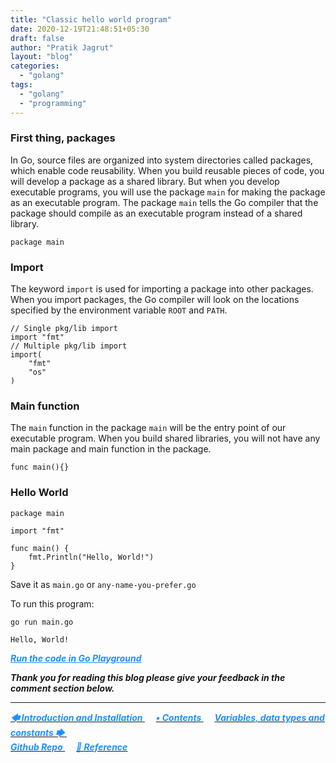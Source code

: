 ```yaml
---
title: "Classic hello world program"
date: 2020-12-19T21:48:51+05:30
draft: false
author: "Pratik Jagrut"
layout: "blog"
categories:
  - "golang"
tags:
  - "golang"
  - "programming"
---
```


### First thing, packages
In Go, source files are organized into system directories called packages, which enable code reusability.
When you build reusable pieces of code, you will develop a package as a shared library. But when you develop executable programs, you will use the package `main` for making the package as an executable program. The package `main` tells the Go compiler that the package should compile as an executable program instead of a shared library.

```
package main
```

### Import
The keyword `import` is used for importing a package into other packages. 
When you import packages, the Go compiler will look on the locations specified by the environment variable `ROOT` and `PATH`.

```
// Single pkg/lib import
import "fmt"
// Multiple pkg/lib import
import(
    "fmt"
    "os"
)
```

### Main function
The `main` function in the package `main` will be the entry point of our executable program. 
When you build shared libraries, you will not have any main package and main function in the package.

```
func main(){}
```
### Hello World

```
package main

import "fmt"

func main() {
    fmt.Println("Hello, World!")
}
```

Save it as `main.go` or `any-name-you-prefer.go`

To run this program:
```
go run main.go

Hello, World!
```
***<a href="https://play.golang.org/p/FAszkU0xQZo" style="color:DodgerBlue" target="_blank">Run the code in Go Playground</a>***

***Thank you for reading this blog please give your feedback in the comment section below.***
<hr>

<a href="/blog/golang/introduction">
  <b style="color:DodgerBlue">
    <i>🡄 Introduction and Installation</i>
  </b>
</a> &emsp;

<a href="/blog/golang/contents">
  <b style="color:DodgerBlue">
    <i>• Contents</i>
  </b>
</a>  &emsp;

<a href="/blog/golang/vdc">
  <b style="color:DodgerBlue">
    <i>Variables, data types and constants 🡆</i>
  </b>
</a>  &emsp;

<br>

<a href="https://github.com/pratikjagrut/go-tutorial/tree/master/01_helloworld" target="_blank">
  <b style="color:DodgerBlue" class="fab fa-github">
    <i>Github Repo</i>
  </b>
</a>  &emsp;

<a href="https://github.com/pratikjagrut/go-tutorial/blob/master/REFERENCE.md" target="_blank">
  <b style="color:DodgerBlue">
    <i>&#128279; Reference</i>
  </b>
</a>
